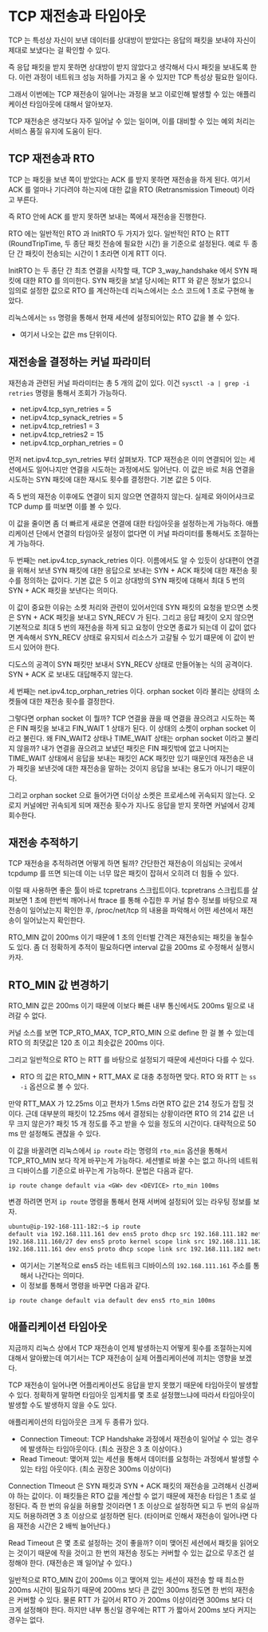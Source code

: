 # TCP 재전송과 타임아웃

TCP 는 특성상 자신이 보낸 데이터를 상대방이 받았다는 응답의 패킷을 보내야 자신이 제대로 보냈다는 걸 확인할 수 있다.

즉 응답 패킷을 받지 못하면 상대방이 받지 않았다고 생각해서 다시 패킷을 보내도록 한다. 이런 과정이 네트워크 성능 저하를 가지고 올 수 있지만 TCP 특성상 필요한 일이다.

그래서 이번에는 TCP 재전송이 일어나는 과정을 보고 이로인해 발생할 수 있는 애플리케이션 타임아웃에 대해서 알아보자.

TCP 재전송은 생각보다 자주 일어날 수 있는 일이며, 이를 대비할 수 있는 예외 처리는 서비스 품질 유지에 도움이 된다.

## TCP 재전송과 RTO

TCP 는 패킷을 보낸 쪽이 받았다는 ACK 를 받지 못하면 재전송을 하게 된다. 여기서 ACK 를 얼마나 기다려야 하는지에 대한 값을 RTO (Retransmission Timeout) 이라고 부른다.

즉 RTO 안에 ACK 를 받지 못하면 보내는 쪽에서 재전송을 진행한다.

RTO 에는 일반적인 RTO 과 InitRTO 두 가지가 있다. 일반적인 RTO 는 RTT (RoundTripTime, 두 종단 패킷 전송에 필요한 시간) 을 기준으로 설정된다. 예로 두 종단 간 패킷이 전송되는 시간이 1 초라면 이게 RTT 이다.

InitRTO 는 두 종단 간 최초 연결을 시작할 때, TCP 3_way_handshake 에서 SYN 패킷에 대한 RTO 를 의미한다. SYN 패킷을 보낼 당시에는 RTT 와 같은 정보가 없으니 임의로 설정한 값으로 RTO 를 계산하는데 리눅스에서는 소스 코드에 1 초로 구현해 놓았다.

리눅스에서는 ``ss`` 명령을 통해서 현재 세션에 설정되어있는 RTO 값을 볼 수 있다.

- 여기서 나오는 값은 ms 단위이다.

## 재전송을 결정하는 커널 파라미터

재전송과 관련된 커널 파라미터는 총 5 개의 값이 있다. 이건 ``sysctl -a | grep -i retries`` 명령을 통해서 조회가 가능하다.

- net.ipv4.tcp_syn_retries = 5
- net.ipv4.tcp_synack_retries = 5
- net.ipv4.tcp_retries1 = 3
- net.ipv4.tcp_retries2 = 15
- net.ipv4.tcp_orphan_retries = 0

먼저 net.ipv4.tcp_syn_retries 부터 살펴보자. TCP 재전송은 이미 연결되어 있는 세션에서도 일어나지만 연결을 시도하는 과정에서도 일어난다. 이 값은 바로 처음 연결을 시도하는 SYN 패킷에 대한 재시도 횟수를 결정한다. 기본 값은 5 이다.

즉 5 번의 재전송 이후에도 연결이 되지 않으면 연결하지 않는다. 실제로 와이어샤크로 TCP dump 를 떠보면 이를 볼 수 있다.

이 값을 줄이면 좀 더 빠르게 새로운 연결에 대한 타임아웃을 설정하는게 가능하다. 애플리케이션 단에서 연결의 타임아웃 설정이 없다면 이 커널 파라미터를 통해서도 조절하는게 가능하다.

두 번째는 net.ipv4.tcp_synack_retries 이다. 이름에서도 알 수 있듯이 상대편이 연결을 위해서 보낸 SYN 패킷에 대한 응답으로 보내는 SYN + ACK 패킷에 대한 재전송 횟수를 정의하는 값이다. 기본 값은 5 이고 상대방의 SYN 패킷에 대해서 최대 5 번의 SYN + ACK 패킷을 보낸다는 의미다.

이 값이 중요한 이유는 소켓 처리와 관련이 있어서인데 SYN 패킷의 요청을 받으면 소켓은 SYN + ACK 패킷을 보내고 SYN_RECV 가 된다. 그리고 응답 패킷이 오지 않으면 기본적으로 최대 5 번의 재전송을 하게 되고 요청이 안오면 종료가 되는데 이 값이 없다면 계속해서 SYN_RECV 상태로 유지되서 리소스가 고갈될 수 있기 떄문에 이 값이 반드시 있어야 한다.

디도스의 공격이 SYN 패킷만 보내서 SYN_RECV 상태로 만들어놓는 식의 공격이다. SYN + ACK 로 보내도 대답해주지 않는다.

세 번째는 net.ipv4.tcp_orphan_retries 이다. orphan socket 이라 불리는 상태의 소켓들에 대한 재전송 횟수를 결정한다.

그렇다면 orphan socket 이 뭘까? TCP 연결을 끊을 때 연결을 끊으려고 시도하는 쪽은 FIN 패킷을 보내고 FIN_WAIT 1 상태가 된다. 이 상태의 소켓이 orphan socket 이라고 불린다. 왜 FIN_WAIT2 상태나 TIME_WAIT 상태는 orphan socket 이라고 불리지 않을까? 내가 연결을 끊으려고 보냈던 패킷은 FIN 패킷밖에 없고 나머지는 TIME_WAIT 상태에서 응답을 보내는 패킷인 ACK 패킷만 있기 때문인데 재전송은 내가 패킷을 보낸것에 대한 재전송을 말하는 것이지 응답을 보내는 용도가 아니기 때문이다.

그리고 orphan socket 으로 들어가면 더이상 소켓은 프로세스에 귀속되지 않는다. 오로지 커널에만 귀속되게 되며 재전송 횟수가 지나도 응답을 받지 못하면 커널에서 강제 회수한다.

## 재전송 추적하기

TCP 재전송을 추적하려면 어떻게 하면 될까? 간단한건 재전송이 의심되는 곳에서 tcpdump 를 뜨면 되는데 이는 너무 많은 패킷이 잡혀서 오히려 더 힘들 수 있다.

이럴 때 사용하면 좋은 툴이 바로 tcpretrans 스크립트이다. tcpretrans 스크립트를 살펴보면 1 초에 한번씩 깨어나서 ftrace 를 통해 수집한 후 커널 함수 정보를 바탕으로 재전송이 일어났는지 확인한 후, /proc/net/tcp 의 내용을 파악해서 어떤 세션에서 재전송이 일어났는지 확인한다.

RTO_MIN 값이 200ms 이기 때문에 1 초의 인터벌 간격은 재전송되는 패킷을 놓칠수도 있다. 좀 더 정확하게 추적이 필요하다면 interval 값을 200ms 로 수정해서 실행시카자.

## RTO_MIN 값 변경하기

RTO_MIN 값은 200ms 이기 때문에 이보다 빠른 내부 통신에서도 200ms 밑으로 내려갈 수 없다.

커널 소스를 보면 TCP_RTO_MAX, TCP_RTO_MIN 으로 define 한 걸 볼 수 있는데 RTO 의 최댓값은 120 초 이고 최솟값은 200ms 이다.

그리고 일반적으로 RTO 는 RTT 를 바탕으로 설정되기 때문에 세션마다 다를 수 있다.

- RTO 의 값은 RTO_MIN + RTT_MAX 로 대충 추정하면 맞다. RTO 와 RTT 는 ``ss -i`` 옵션으로 볼 수 있다.

만약 RTT_MAX 가 12.25ms 이고 편차가 1.5ms 라면 RTO 값은 214 정도가 잡힐 것이다. 근데 대부분의 패킷이 12.25ms 에서 결정되는 상황이라면 RTO 의 214 값은 너무 크지 않은가? 패킷 15 개 정도를 주고 받을 수 있을 정도의 시간이다. 대략적으로 50 ms 만 설정해도 괜찮을 수 있다.

이 값을 바꿀려면 리눅스에서 ``ip route`` 라는 명령의 ``rto_min`` 옵션을 통해서 TCP_RTO_MIN 보다 작게 바꾸는게 가능하다. 세션별로 바꿀 수는 없고 하나의 네트워크 디바이스를 기준으로 바꾸는게 가능하다. 문법은 다음과 같다.

``ip route change default via <GW> dev <DEVICE> rto_min 100ms``

변경 하려면 먼저 ``ip route`` 명령을 통해서 현재 서버에 설정되어 있는 라우팅 정보를 보자.

```bash
ubuntu@ip-192-168-111-182:~$ ip route
default via 192.168.111.161 dev ens5 proto dhcp src 192.168.111.182 metric 100
192.168.111.160/27 dev ens5 proto kernel scope link src 192.168.111.182
192.168.111.161 dev ens5 proto dhcp scope link src 192.168.111.182 metric 100 
```

- 여기서는 기본적으로 ens5 라는 네트워크 디바이스의 ``192.168.111.161`` 주소를 통해서 나간다는 의미다.
- 이 정보를 통해서 명령을 바꾸면 다음과 같다.

``ip route change default via default dev ens5 rto_min 100ms``

## 애플리케이션 타임아웃

지금까지 리눅스 상에서 TCP 재전송이 언제 발생하는지 어떻게 횟수를 조절하는지에 대해서 알아봤는데 여기서는 TCP 재전송이 실제 어플리케이션에 끼치는 영향을 보겠다.

TCP 재전송이 일어나면 어플리케이션도 응답을 받지 못했기 때문에 타임아웃이 발생할 수 있다. 정확하게 말하면 타임아웃 임계치를 몇 초로 설정했느냐에 따라서 타임아웃이 발생할 수도 발생하지 않을 수도 있다.

애플리케이션의 타임아웃은 크게 두 종류가 있다.

- Connection Timeout: TCP Handshake 과정에서 재전송이 일어날 수 있는 경우에 발생하는 타임아웃이다. (최소 권장은 3 초 이상이다.)
- Read Timeout: 맺어져 있는 세션을 통해서 데이터를 요청하는 과정에서 발생할 수 있는 타임 아웃이다. (최소 권장은 300ms 이상이다)

Connection TImeout 은 SYN 패킷과 SYN + ACK 패킷의 재전송을 고려해서 신경써야 하는 값이다. 이 패킷들은 RTO 값을 계산할 수 없기 때문에 재전송 타임은 1 초로 설정된다. 즉 한 번의 유실을 허용할 것이라면 1 초 이상으로 설정하면 되고 두 번의 유실까지도 허용하려면 3 초 이상으로 설정하면 된다. (타이머로 인해서 재전송이 일어나면 다음 재전송 시간은 2 배씩 늘어난다.)

Read Timeout 은 몇 초로 설정하는 것이 좋을까? 이미 맺어진 세션에서 패킷을 읽어오는 것이기 때문에 작을 것이고 한 번의 재전송 정도는 커버할 수 있는 값으로 무조건 설정해야 한다. (재전송은 꽤 일어날 수 있다.)

일반적으로 RTO_MIN 값이 200ms 이고 맺어져 있는 세션이 재전송 할 때 최소한 200ms 시간이 필요하기 때문에 200ms 보다 큰 값인 300ms 정도면 한 번의 재전송은 커버할 수 있다. 물론 RTT 가 길어서 RTO 가 200ms 이상이라면 300ms 보다 더 크게 설정해야 한다. 하지만 내부 통신일 경우에는 RTT 가 짧아서 200ms 보다 커지는 경우는 없다.